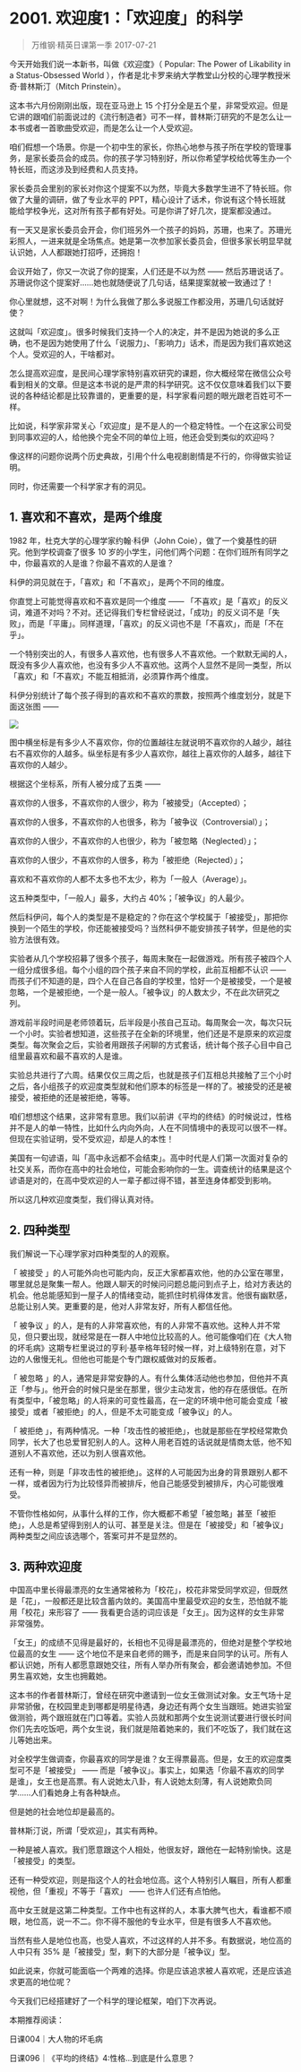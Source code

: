 # 2001. 欢迎度1：「欢迎度」的科学
> 万维钢·精英日课第一季
2017-07-21

今天开始我们说一本新书，叫做《欢迎度》（ Popular: The Power of Likability in a Status-Obsessed World ），作者是北卡罗来纳大学教堂山分校的心理学教授米奇·普林斯汀（Mitch Prinstein）。

这本书六月份刚刚出版，现在亚马逊上 15 个打分全是五个星，非常受欢迎。但是它讲的跟咱们前面说过的《流行制造者》可不一样，普林斯汀研究的不是怎么让一本书或者一首歌曲受欢迎，而是怎么让一个人受欢迎。

咱们假想一个场景。你是一个初中生的家长，你热心地参与孩子所在学校的管理事务，是家长委员会的成员。你的孩子学习特别好，所以你希望学校给优等生办一个特长班，而这涉及到经费和人员支持。

家长委员会里别的家长对你这个提案不以为然，毕竟大多数学生进不了特长班。你做了大量的调研，做了专业水平的 PPT，精心设计了话术，你说有这个特长班就能给学校争光，这对所有孩子都有好处。可是你讲了好几次，提案都没通过。

有一天又是家长委员会开会，你们班另外一个孩子的妈妈，苏珊，也来了。苏珊光彩照人，一进来就是全场焦点。她是第一次参加家长委员会，但很多家长明显早就认识她，人人都跟她打招呼，还拥抱！

会议开始了，你又一次说了你的提案，人们还是不以为然 —— 然后苏珊说话了。苏珊说你这个提案好……她也就随便说了几句话，结果提案就被一致通过了！

你心里就想，这不对啊！为什么我做了那么多说服工作都没用，苏珊几句话就好使？

这就叫「欢迎度」。很多时候我们支持一个人的决定，并不是因为她说的多么正确，也不是因为她使用了什么「说服力」、「影响力」话术，而是因为我们喜欢她这个人。受欢迎的人，干啥都对。

怎么提高欢迎度，是民间心理学家特别喜欢研究的课题，你大概经常在微信公众号看到相关的文章。但是这本书说的是严肃的科学研究。这不仅仅意味着我们以下要说的各种结论都是比较靠谱的，更重要的是，科学家看问题的眼光跟老百姓可不一样。

比如说，科学家非常关心「欢迎度」是不是人的一个稳定特性。一个在这家公司受到同事欢迎的人，给他换个完全不同的单位上班，他还会受到类似的欢迎吗？

像这样的问题你说两个历史典故，引用个什么电视剧剧情是不行的，你得做实验证明。

同时，你还需要一个科学家才有的洞见。

## 1. 喜欢和不喜欢，是两个维度
1982 年，杜克大学的心理学家约翰·科伊（John Coie），做了一个奠基性的研究。他到学校调查了很多 10 岁的小学生，问他们两个问题：在你们班所有同学之中，你最喜欢的人是谁？你最不喜欢的人是谁？

科伊的洞见就在于，「喜欢」和「不喜欢」，是两个不同的维度。

你直觉上可能觉得喜欢和不喜欢是同一个维度 —— 「不喜欢」是「喜欢」的反义词，难道不对吗？不对。还记得我们专栏曾经说过，「成功」的反义词不是「失败」，而是「平庸」。同样道理，「喜欢」的反义词也不是「不喜欢」，而是「不在乎」。

一个特别突出的人，有很多人喜欢他，也有很多人不喜欢他。一个默默无闻的人，既没有多少人喜欢他，也没有多少人不喜欢他。这两个人显然不是同一类型，所以「喜欢」和「不喜欢」不能互相抵消，必须算作两个维度。

科伊分别统计了每个孩子得到的喜欢和不喜欢的票数，按照两个维度划分，就是下面这张图 —— 

![](https://raw.githubusercontent.com/dalong0514/selfstudy/master/图片链接/万维钢/20190118.jpg)

图中横坐标是有多少人不喜欢你，你的位置越往左就说明不喜欢你的人越少，越往右不喜欢你的人越多。纵坐标是有多少人喜欢你，越往上喜欢你的人越多，越往下喜欢你的人越少。

根据这个坐标系，所有人被分成了五类 —— 

喜欢你的人很多，不喜欢你的人很少，称为「被接受」（Accepted）；

喜欢你的人很多，不喜欢你的人也很多，称为「被争议（Controversial）」；

喜欢你的人很少，不喜欢你的人也很少，称为「被忽略（Neglected）」；

喜欢你的人很少，不喜欢你的人很多，称为「被拒绝（Rejected）」；

喜欢和不喜欢你的人都不太多也不太少，称为「一般人（Average）」。

这五种类型中，「一般人」最多，大约占 40%；「被争议」的人最少。

然后科伊问，每个人的类型是不是稳定的？你在这个学校属于「被接受」，那把你换到一个陌生的学校，你还能被接受吗？当然科伊不能安排孩子转学，但是他的实验方法很有效。

实验者从几个学校招募了很多个孩子，每周末聚在一起做游戏。所有孩子被四个人一组分成很多组。每个小组的四个孩子来自不同的学校，此前互相都不认识 —— 而孩子们不知道的是，四个人在自己各自的学校里，恰好一个是被接受，一个是被忽略，一个是被拒绝，一个是一般人。「被争议」的人数太少，不在此次研究之列。

游戏前半段时间是老师领着玩，后半段是小孩自己互动。每周聚会一次，每次只玩一个小时。实验者想知道，这些孩子在全新的环境里，他们还是不是原来的欢迎度类型。每次聚会之后，实验者用跟孩子闲聊的方式套话，统计每个孩子心目中自己组里最喜欢和最不喜欢的人是谁。

实验总共进行了六周。结果仅仅三周之后，也就是孩子们互相总共接触了三个小时之后，各小组孩子的欢迎度类型就和他们原本的标签是一样的了。被接受的还是被接受，被拒绝的还是被拒绝，等等。

咱们想想这个结果，这非常有意思。我们以前讲《平均的终结》的时候说过，性格并不是人的单一特性，比如什么内向外向，人在不同情境中的表现可以很不一样。但现在实验证明，受不受欢迎，却是人的本性！

美国有一句谚语，叫「高中永远都不会结束」。高中时代是人们第一次面对复杂的社交关系，而你在高中的社会地位，可能会影响你的一生。调查统计的结果是这个谚语是对的，在高中受欢迎的人一辈子都过得不错，甚至连身体都受到影响。

所以这几种欢迎度类型，我们得认真对待。 

## 2. 四种类型
我们解说一下心理学家对四种类型的人的观察。

「 被接受 」的人可能外向也可能内向，反正大家都喜欢他，他的办公室在哪里，哪里就总是聚集一帮人。他跟人聊天的时候问问题总能问到点子上，给对方表达的机会。他总能感知到一屋子人的情绪变动，能抓住时机得体发言。他很有幽默感，总能让别人笑。更重要的是，他对人非常友好，所有人都信任他。

「 被争议 」的人，是有的人非常喜欢他，有的人非常不喜欢他。这种人并不常见，但只要出现，就经常是在一群人中地位比较高的人。他可能像咱们在《大人物的坏毛病》这期专栏里说过的亨利·基辛格年轻时候一样，对上级特别在意，对下边的人傲慢无礼。但他也可能是个专门跟权威做对的反叛者。

「 被忽略 」的人，通常是非常安静的人。有什么集体活动他也参加，但他并不真正「参与」。他开会的时候只是坐在那里，很少主动发言，他的存在感很低。在所有类型中，「被忽略」的人将来的可变性最高，在一定的环境中他可能会变成「被接受」或者「被拒绝」的人，但是不太可能变成「被争议」的人。

「 被拒绝 」，有两种情况。一种「攻击性的被拒绝」，也就是那些在学校经常欺负同学，长大了也总爱冒犯别人的人。这种人用老百姓的话说就是情商太低，他不知道别人不喜欢他，还以为别人很喜欢他。

还有一种，则是「非攻击性的被拒绝」。这样的人可能因为出身的背景跟别人都不一样，或者因为行为比较怪异而被排斥，他自己能感受到被排斥，内心可能很难受。

不管你性格如何，从事什么样的工作，你大概都不希望「被忽略」甚至「被拒绝」，人总是希望得到别人的认可、甚至是关注。但是在「被接受」和「被争议」两种类型之间应该选哪个，答案可并不是显然的。 

## 3. 两种欢迎度
中国高中里长得最漂亮的女生通常被称为「校花」，校花非常受同学欢迎，但既然是「花」，一般都还是比较含蓄内敛的。美国高中里最受欢迎的女生，恐怕就不能用「校花」来形容了 —— 我看更合适的词应该是「女王」。因为这样的女生非常非常强势。

「女王」的成绩不见得是最好的，长相也不见得是最漂亮的，但绝对是整个学校地位最高的女生 —— 这个地位不是来自老师的赐予，而是来自同学的认可。所有人都认识她，所有人都愿意跟她交往，所有人举办所有聚会，都会邀请她参加。不但男生喜欢她，女生也拥戴她。

这本书的作者普林斯汀，曾经在研究中邀请到一位女王做测试对象。女王气场十足非常骄傲，在校园里走到哪都是明星待遇，身边还有两个女生当跟班。她进实验室做测验，两个跟班就在门口等着。实验人员就和那两个女生说测试要进行很长时间你们先去吃饭吧，两个女生说，我们就是陪着她来的，我们不吃饭了，我们就在这儿等她出来。

对全校学生做调查，你最喜欢的同学是谁？女王得票最高。但是，女王的欢迎度类型可不是「被接受」 —— 而是「被争议」。事实上，如果选「你最不喜欢的同学是谁」，女王也是高票。有人说她太八卦，有人说她太刻薄，有人说她欺负同学……人们看她身上有各种缺点。

但是她的社会地位却是最高的。

普林斯汀说，所谓「受欢迎」，其实有两种。

一种是被人喜欢。我们愿意跟这个人相处，他很友好，跟他在一起特别愉快。这是「被接受」的类型。

还有一种受欢迎，则是指这个人的社会地位高。这个人特别引人瞩目，所有人都重视他，但「重视」不等于「喜欢」 —— 也许人们还有点怕他。

高中女王就是这第二种类型。工作中也有这样的人，本事大脾气也大，看谁都不顺眼，地位高，说一不二。你不得不服他的专业水平，但是有很多人不喜欢他。

当然有些人是地位也高，也受人喜欢，不过这样的人并不多。有数据说，地位高的人中只有 35% 是「被接受」型，剩下的大部分是「被争议」型。

如此说来，你就可能面临一个两难的选择。你是应该追求被人喜欢呢，还是应该追求更高的地位呢？

今天我们已经搭建好了一个科学的理论框架，咱们下次再说。 

本期推荐阅读：

日课004｜大人物的坏毛病

日课096｜《平均的终结》4:性格…到底是什么意思？


